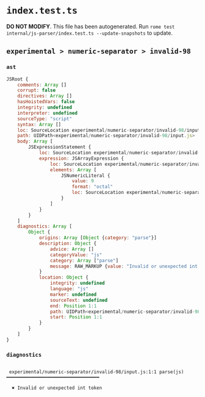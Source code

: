 # `index.test.ts`

**DO NOT MODIFY**. This file has been autogenerated. Run `rome test internal/js-parser/index.test.ts --update-snapshots` to update.

## `experimental > numeric-separator > invalid-98`

### `ast`

```javascript
JSRoot {
	comments: Array []
	corrupt: false
	directives: Array []
	hasHoistedVars: false
	integrity: undefined
	interpreter: undefined
	sourceType: "script"
	syntax: Array []
	loc: SourceLocation experimental/numeric-separator/invalid-98/input.js 1:0-2:0
	path: UIDPath<experimental/numeric-separator/invalid-98/input.js>
	body: Array [
		JSExpressionStatement {
			loc: SourceLocation experimental/numeric-separator/invalid-98/input.js 1:0-1:8
			expression: JSArrayExpression {
				loc: SourceLocation experimental/numeric-separator/invalid-98/input.js 1:0-1:8
				elements: Array [
					JSNumericLiteral {
						value: 9
						format: "octal"
						loc: SourceLocation experimental/numeric-separator/invalid-98/input.js 1:1-1:7
					}
				]
			}
		}
	]
	diagnostics: Array [
		Object {
			origins: Array [Object {category: "parse"}]
			description: Object {
				advice: Array []
				categoryValue: "js"
				category: Array ["parse"]
				message: RAW_MARKUP {value: "Invalid or unexpected int token"}
			}
			location: Object {
				integrity: undefined
				language: "js"
				marker: undefined
				sourceText: undefined
				end: Position 1:1
				path: UIDPath<experimental/numeric-separator/invalid-98/input.js>
				start: Position 1:1
			}
		}
	]
}
```

### `diagnostics`

```

 experimental/numeric-separator/invalid-98/input.js:1:1 parse(js) ━━━━━━━━━━━━━━━━━━━━━━━━━━━━━━━━━━

  ✖ Invalid or unexpected int token


```
